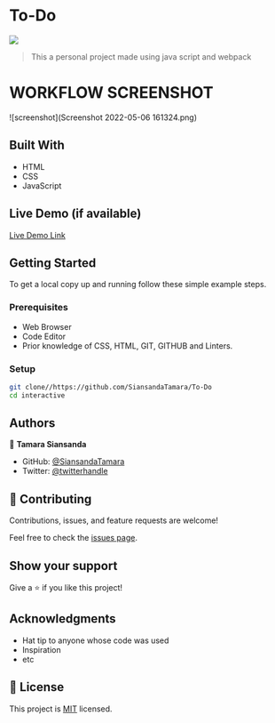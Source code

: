 # To-Do

![](https://img.shields.io/badge/Microverse-blueviolet)

> This a personal project made using java script and webpack

# WORKFLOW SCREENSHOT

![screenshot](Screenshot 2022-05-06 161324.png)


## Built With
- HTML
- CSS
- JavaScript
## Live Demo (if available)

[Live Demo Link](https://siansandatamara.github.io/To-Do/)

## Getting Started

To get a local copy up and running follow these simple example steps.

### Prerequisites

- Web Browser
- Code Editor
- Prior knowledge of CSS, HTML, GIT, GITHUB and Linters.

### Setup

```bash
git clone//https://github.com/SiansandaTamara/To-Do
cd interactive

```

## Authors
👤 **Tamara Siansanda**

- GitHub: [@SiansandaTamara](https://github.com/SiansandaTamara)
- Twitter: [@twitterhandle](https://twitter.com/TamaraSiansanda)

## 🤝 Contributing

Contributions, issues, and feature requests are welcome!

Feel free to check the [issues page](../../issues/).

## Show your support

Give a ⭐️ if you like this project!

## Acknowledgments

- Hat tip to anyone whose code was used
- Inspiration
- etc

## 📝 License

This project is [MIT](https://github.com/SiansandaTamara/To-Do/blob/main/LICENSE ) licensed.
